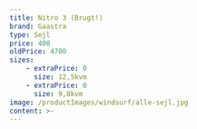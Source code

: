 ```yaml
---
title: Nitro 3 (Brugt!)
brand: Gaastra
type: Sejl
price: 400
oldPrice: 4700
sizes:
    - extraPrice: 0
      size: 12,5kvm
    - extraPrice: 0
      size: 9,8kvm
image: /productImages/windsurf/alle-sejl.jpg
content: >-
---
```

